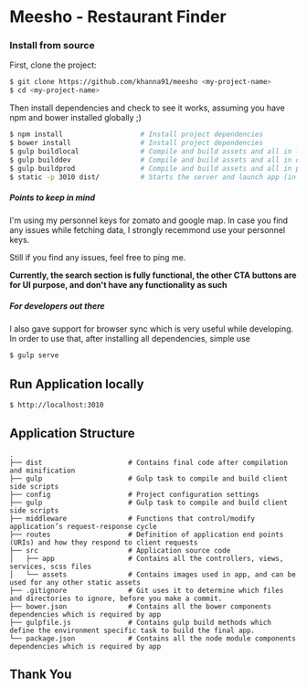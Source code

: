Meesho - Restaurant Finder
==========================

### Install from source

First, clone the project:

```bash
$ git clone https://github.com/khanna91/meesho <my-project-name>
$ cd <my-project-name>
```

Then install dependencies and check to see it works, assuming you have npm and bower installed globally ;)

```bash
$ npm install                   # Install project dependencies
$ bower install                 # Install project dependencies
$ gulp buildlocal               # Compile and build assets and all in local mode
$ gulp builddev                 # Compile and build assets and all in dev mode
$ gulp buildprod                # Compile and build assets and all in prod mode
$ static -p 3010 dist/          # Starts the server and launch app (in case, you find any error please install node-static globally)
```

##### Points to keep in mind
I'm using my personnel keys for zomato and google map. In case you find any issues while fetching data, I strongly recemmond use your personnel keys.

Still if you find any issues, feel free to ping me.

**Currently, the search section is fully functional, the other CTA buttons are for UI purpose, and don't have any functionality as such** 

##### For developers out there
I also gave support for browser sync which is very useful while developing. In order to use that, after installing all dependencies, simple use

```bash
$ gulp serve
```

## Run Application locally

```bash
$ http://localhost:3010
```

## Application Structure

```
.
├── dist                     # Contains final code after compilation and minification
├── gulp                     # Gulp task to compile and build client side scripts
├── config                   # Project configuration settings
├── gulp                     # Gulp task to compile and build client side scripts
├── middleware               # Functions that control/modify application’s request-response cycle
├── routes                   # Definition of application end points (URIs) and how they respond to client requests
├── src                      # Application source code
│   ├── app                  # Contains all the controllers, views, services, scss files
│   └── assets               # Contains images used in app, and can be used for any other static assets
├── .gitignore               # Git uses it to determine which files and directories to ignore, before you make a commit.
├── bower.json               # Contains all the bower components dependencies which is required by app
├── gulpfile.js              # Contains gulp build methods which define the environment specific task to build the final app.
└── package.json             # Contains all the node module components dependencies which is required by app
```

## Thank You
